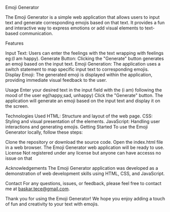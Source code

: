 Emoji Generator

The Emoji Generator is a simple web application that allows users to input text and generate corresponding emojis based on that text. It provides a fun and interactive way to express emotions or add visual elements to text-based communication.

Features

Input Text: Users can enter the feelings with the text wrapping with feelings eg:(I am happy).
Generate Button: Clicking the "Generate" button generates an emoji based on the input text.
Emoji Generation: The application uses a switch statement to map specific input text to corresponding emojis.
Display Emoji: The generated emoji is displayed within the application, providing immediate visual feedback to the user.

Usage
Enter your desired text in the input field with the (i am) following the mood of the user eg(happy,sad, unhappy)
Click the "Generate" button.
The application will generate an emoji based on the input text and display it on the screen.

Technologies Used
HTML: Structure and layout of the web page.
CSS: Styling and visual presentation of the elements.
JavaScript: Handling user interactions and generating emojis.
Getting Started
To use the Emoji Generator locally, follow these steps:

Clone the repository or download the source code.
Open the index.html file in a web browser.
The Emoji Generator web application will be ready to use.
License
Not registered under any license but anyone can have accesss no issue on that

Acknowledgements
The Emoji Generator application was developed as a demonstration of web development skills using HTML, CSS, and JavaScript.

Contact
For any questions, issues, or feedback, please feel free to contact me at baskar.tece@gmail.com.

Thank you for using the Emoji Generator! We hope you enjoy adding a touch of fun and creativity to your text with emojis.